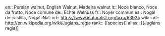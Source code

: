

en:: Persian walnut, English Walnut, Madeira walnut
it:: Noce bianco, Noce da frutto, Noce comune
de:: Echte Walnuss
fr:: Noyer commun
es:: Nogal de castilla, Nogal
iNat-url:: https://www.inaturalist.org/taxa/63935
wiki-url:: http://en.wikipedia.org/wiki/Juglans_regia
rank:: [[species]]
alias:: [[Juglans regia]]